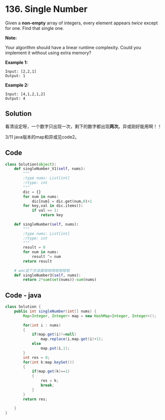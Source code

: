 # 136. Single Number

Given a **non-empty** array of integers, every element appears *twice* except for one. Find that single one.

**Note:**

Your algorithm should have a linear runtime complexity. Could you implement it without using extra memory?

**Example 1:**

```
Input: [2,2,1]
Output: 1
```

**Example 2:**

```
Input: [4,1,2,1,2]
Output: 4
```



## Solution

看清设定呀，一个数字只出现一次，剩下的数字都出现**两次**。异或刚好能用啊！！

3/11 java版本的map和异或见code2。



## Code

```python
class Solution(object):
    def singleNumber_V1(self, nums):
        """
        :type nums: List[int]
        :rtype: int
        """
        dic = {}
        for num in nums:
            dic[num] = dic.get(num,0)+1
        for key,val in dic.items():
            if val == 1:
                return key
            
    def singleNumber(self, nums):
        """
        :type nums: List[int]
        :rtype: int
        """
        result = 0
        for num in nums:
            result ^= num
        return result
    
    # woc这个方法我哈哈哈哈哈哈哈
    def singleNumber3(self, nums):
    	return 2*sum(set(nums))-sum(nums)
```



## Code - java

```java
class Solution {
    public int singleNumber(int[] nums) {
        Map<Integer, Integer> map = new HashMap<Integer, Integer>();
        
        for(int i : nums)
        {
            if(map.get(i)!=null)
                map.replace(i,map.get(i)+1);
            else
                map.put(i,1);
        }
        int res = 0;
        for(int k:map.keySet())
        {
            if(map.get(k)==1)
            {
                res = k;
                break;
            }
        }
        return res;
        
    }
}
```

